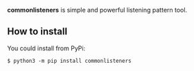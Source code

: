 **commonlisteners** is simple and powerful listening pattern tool.

## How to install
You could install from PyPi:
```console
$ python3 -m pip install commonlisteners
```
